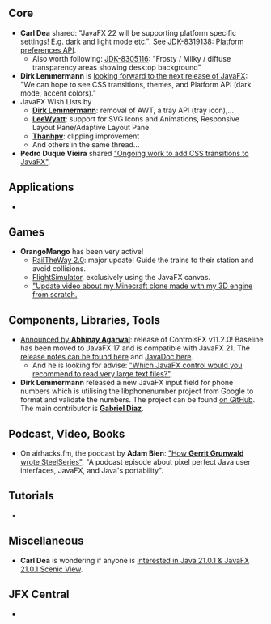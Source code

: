 ## Core

* **Carl Dea** shared: "JavaFX 22 will be supporting platform specific settings! E.g. dark and light mode etc.". See [JDK-8319138: Platform preferences API](https://bugs.openjdk.org/browse/JDK-8319138). 
  * Also worth following: [JDK-8305116](https://bugs.openjdk.org/browse/JDK-8305116): "Frosty / Milky / diffuse transparency areas showing desktop background"
* **Dirk Lemmermann** is [looking forward to the next release of JavaFX](https://twitter.com/dlemmermann/status/1724707717468582014): "We can hope to see CSS transitions, themes, and Platform API (dark mode, accent colors)."
* JavaFX Wish Lists by 
  * [**Dirk Lemmermann**](https://twitter.com/dlemmermann/status/1724709050670014678): removal of AWT, a tray API (tray icon),...
  * [**LeeWyatt**](https://twitter.com/LeeWyatt_7788/status/1724811343767978350): support for SVG Icons and Animations, Responsive Layout Pane/Adaptive Layout Pane
  * [**Thanhpv**](https://twitter.com/realThanhpv/status/1724995261305630972): clipping improvement
  * And others in the same thread...
* **Pedro Duque Vieira** shared ["Ongoing work to add CSS transitions to JavaFX"](https://twitter.com/P_Duke/status/1724761488714240432).

## Applications

* 

## Games

* **OrangoMango** has been very active!
  * [RailTheWay 2.0](https://twitter.com/orango_mango/status/1725496263540343228): major update! Guide the trains to their station and avoid collisions.
  * [FlightSimulator](https://twitter.com/orango_mango/status/1724403696660894083), exclusively using the JavaFX canvas.
  * ["Update video about my Minecraft clone made with my 3D engine from scratch.](https://twitter.com/orango_mango/status/1723077440912674834)

## Components, Libraries, Tools

* [Announced by **Abhinay Agarwal**](https://twitter.com/iAbhinay/status/1723642698585059640): release of ControlsFX v11.2.0! Baseline has been moved to JavaFX 17 and is compatible with JavaFX 21. The [release notes can be found here](https://github.com/controlsfx/controlsfx/releases/tag/11.2.0) and [JavaDoc here](https://controlsfx.github.io/javadoc).
  * And he is looking for advise: ["Which JavaFX control would you recommend to read very large text files?"](https://twitter.com/iAbhinay/status/1723647392908751267).
* **Dirk Lemmermann** released a new JavaFX input field for phone numbers which is utilising the libphonenumber project from Google to format and validate the numbers. The project can be found [on GitHub](https://github.com/dlsc-software-consulting-gmbh/PhoneNumberFX). The main contributor is [**Gabriel Diaz**](https://twitter.com/gldiazcardenas).

## Podcast, Video, Books

* On airhacks.fm, the podcast by **Adam Bien**: ["How **Gerrit Grunwald** wrote SteelSeries"](https://adambien.blog/roller/abien/entry/how_han_solo_wrote_steelseries). "A podcast episode about pixel perfect Java user interfaces, JavaFX, and Java's portability".

## Tutorials

*

## Miscellaneous

* **Carl Dea** is wondering if anyone is [interested in Java 21.0.1 & JavaFX 21.0.1 Scenic View](https://www.linkedin.com/posts/carldea_upgraded-to-gradle-84-jdk-2101-openjfx-activity-7131115551858282496-9sM-/).


## JFX Central

* 
